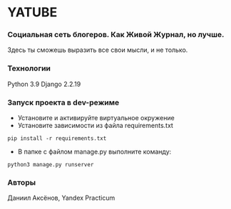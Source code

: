 # YATUBE
### Социальная сеть блогеров. Как Живой Журнал, но лучше.
Здесь ты сможешь выразить все свои мысли, и не только.
### Технологии
Python 3.9
Django 2.2.19
### Запуск проекта в dev-режиме
- Установите и активируйте виртуальное окружение
- Установите зависимости из файла requirements.txt
```
pip install -r requirements.txt
``` 
- В папке с файлом manage.py выполните команду:
```
python3 manage.py runserver
```
### Авторы
Даниил Аксёнов, Yandex Practicum
